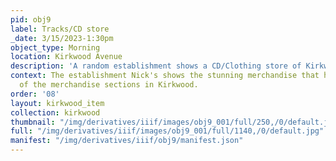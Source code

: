 ```yaml
---
pid: obj9
label: Tracks/CD store
_date: 3/15/2023-1:30pm
object_type: Morning
location: Kirkwood Avenue
description: 'A random establishment shows a CD/Clothing store of Kirkwood. '
context: The establishment Nick's shows the stunning merchandise that highlights all
  of the merchandise sections in Kirkwood.
order: '08'
layout: kirkwood_item
collection: kirkwood
thumbnail: "/img/derivatives/iiif/images/obj9_001/full/250,/0/default.jpg"
full: "/img/derivatives/iiif/images/obj9_001/full/1140,/0/default.jpg"
manifest: "/img/derivatives/iiif/obj9/manifest.json"
---
```

